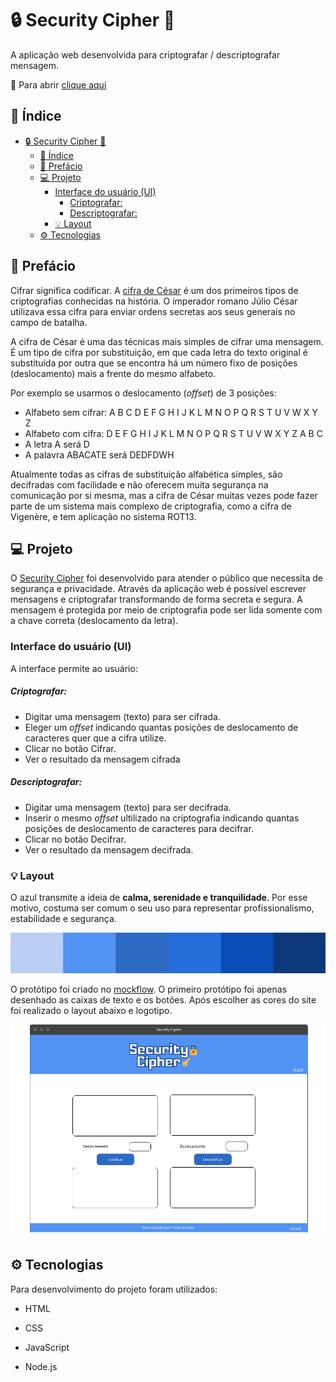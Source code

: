 #  :lock: Security Cipher :key:

A aplicação web desenvolvida para criptografar / descriptografar mensagem.

:open_file_folder: Para abrir [clique aqui](https://flavia-dantas.github.io/SAP007-cipher/)

## :book: Índice

- [:lock: Security Cipher :key:](#lock-security-cipher-key)
  - [:book: Índice](#book-índice)
  - [:memo: Prefácio](#memo-prefácio)
  - [:computer: Projeto](#computer-projeto)
    - [Interface do usuário (UI)](#interface-do-usuário-ui)
        - [Criptografar:](#criptografar)
        - [Descriptografar:](#descriptografar)
    - [:bulb: Layout](#bulb-layout)
  - [:gear: Tecnologias](#gear-tecnologias)


## :memo: Prefácio

Cifrar significa codificar. A [cifra de César](https://pt.wikipedia.org/wiki/Cifra_de_C%C3%A9sar)
é um dos primeiros tipos de criptografias conhecidas na história.
O imperador romano Júlio César utilizava essa cifra para enviar
ordens secretas aos seus generais no campo de batalha.

A cifra de César é uma das técnicas mais simples de cifrar uma mensagem. É um
tipo de cifra por substituição, em que cada letra do texto original é
substituída por outra que se encontra há um número fixo de posições
(deslocamento) mais a frente do mesmo alfabeto.

Por exemplo se usarmos o deslocamento (_offset_) de 3 posições:

- Alfabeto sem cifrar: A B C D E F G H I J K L M N O P Q R S T U V W X Y Z
- Alfabeto com cifra: D E F G H I J K L M N O P Q R S T U V W X Y Z A B C
- A letra A será D
- A palavra ABACATE será DEDFDWH

Atualmente todas as cifras de substituição alfabética simples, são decifradas
com facilidade e não oferecem muita segurança na comunicação por si mesma,
mas a cifra de César muitas vezes pode fazer parte de um sistema
mais complexo de criptografia, como
a cifra de Vigenère, e tem aplicação no sistema ROT13.

## :computer: Projeto

O [Security Cipher](https://flavia-dantas.github.io/SAP007-cipher/) foi desenvolvido para atender o público que necessita de segurança e privacidade. Através da aplicação web é possível escrever mensagens e criptografar transformando de forma secreta e segura. A mensagem é protegida por meio de criptografia pode ser lida somente com a chave correta (deslocamento da letra).  

### Interface do usuário (UI)

A interface permite ao usuário:

##### Criptografar:

- Digitar uma mensagem (texto) para ser cifrada.
- Eleger um _offset_ indicando quantas posições de deslocamento de caracteres
  quer que a cifra utilize.
- Clicar no botão Cifrar.
- Ver o resultado da mensagem cifrada

##### Descriptografar:

- Digitar uma mensagem (texto) para ser decifrada.
- Inserir o mesmo _offset_ ultilizado na criptografia indicando quantas posições de deslocamento de caracteres para decifrar.
- Clicar no botão Decifrar.
- Ver o resultado da mensagem decifrada.

### :bulb: Layout

O azul transmite a ideia de **calma, serenidade e tranquilidade**. Por esse motivo, costuma ser comum o seu uso para representar profissionalismo, estabilidade e segurança.

![paleta-de-cores](./src/img/palettes-color.png)

O protótipo foi criado no [mockflow](https://mockflow.com/). O primeiro protótipo foi apenas desenhado as caixas de texto e os botões. Após escolher as cores do site foi realizado o layout abaixo e logotipo.

![prototipo](./src/img/prototipo.png)


## :gear: Tecnologias

Para desenvolvimento do projeto foram utilizados:

- HTML

- CSS

- JavaScript

- Node.js
